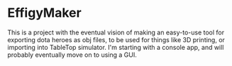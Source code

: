 # EffigyMaker

This is a project with the eventual vision of making an easy-to-use tool for exporting dota heroes as obj files, to be used for things like 3D printing, or importing into TableTop simulator. I'm starting with a console app, and will probably eventually move on to using a GUI.

